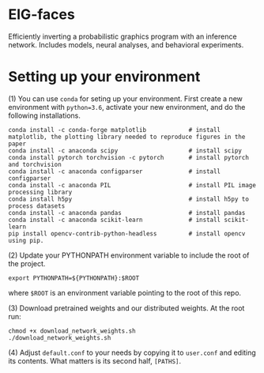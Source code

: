 # EIG-faces
Efficiently inverting a probabilistic graphics program with an inference network. Includes models, neural analyses, and behavioral experiments. 

# Setting up your environment
(1) You can use `conda` for seting up your environment. First create a new environment with `python=3.6`, activate your new environment, and do the following installations.

```
conda install -c conda-forge matplotlib            # install matplotlib, the plotting library needed to reproduce figures in the paper
conda install -c anaconda scipy                    # install scipy
conda install pytorch torchvision -c pytorch       # install pytorch and torchvision
conda install -c anaconda configparser             # install configparser
conda install -c anaconda PIL                      # install PIL image processing library
conda install h5py                                 # install h5py to process datasets
conda install -c anaconda pandas                   # install pandas
conda install -c anaconda scikit-learn             # install scikit-learn
pip install opencv-contrib-python-headless         # install opencv using pip.
```

(2) Update your PYTHONPATH environment variable to include the root of the project.
```
export PYTHONPATH=${PYTHONPATH}:$ROOT
```
where `$ROOT` is an environment variable pointing to the root of this repo.

(3) Download pretrained weights and our distributed weights. At the root run:
```
chmod +x download_network_weights.sh
./download_network_weights.sh
```

(4) Adjust `default.conf` to your needs by copying it to `user.conf` and editing its contents. What matters is its second half, `[PATHS]`.
